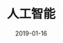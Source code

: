 ---
title: 人工智能
date: 2019-01-16
letter: A
weight: 27
textbook: "*Artificial Intelligence: A Modern Approach*"
course: NJU 人工智能 - 高阳

---